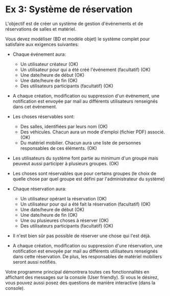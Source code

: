 Ex 3: Système de réservation
============================

L'objectif est de créer un système de gestion d'événements et de réservations de salles et matériel.

Vous devez modéliser (BD et modèle objet) le système complet pour satisfaire aux exigences suivantes:

- Chaque événement aura:
  - Un utilisateur créateur (OK)
  - Un utilisateur pour qui a été créé l'événement (facultatif) (OK)
  - Une date/heure de début (OK)
  - Une date/heure de fin (OK)
  - Des utilisateurs participants (facultatif) (OK)

- A chaque création, modification ou suppression d'un événement, une notification est envoyée par mail au différents utilisateurs renseignés dans cet événement.

- Les choses réservables sont:
  - Des salles, identifiées par leurs nom (OK)
  - Des véhicules. Chacun aura un mode d'emploi (fichier PDF) associé. (OK)
  - Du matériel mobilier. Chacun aura une liste de personnes responsables de ces éléments. (OK)
  
- Les utilisateurs du système font partie au minimum d'un groupe mais peuveut aussi participer à plusieurs groupes. (OK)

- Les choses sont réservables que pour certains groupes (le choix de quelle chose par quel groupe est défini par l'administrateur du système)

- Chaque réservation aura:
  - Un utilisateur opérant la réservation (OK)
  - Un utilisateur pour qui a été fait la réservation (facultatif) (OK)
  - Une date/heure de début (OK)
  - Une date/heure de fin (OK)
  - Une ou plusieures choses à réserver (OK)
  - Des utilisateurs participants (facultatif) (OK)
  
- Il n'est bien sûr pas possible de réserver une chose qui l'est déjà.

- A chaque création, modification ou suppression d'une réservation, une notification est envoyée par mail au différents utilisateurs renseignés dans cette réservation.
  De plus, les responsables de matériel mobiliers seront aussi notifiés.

Votre programme principal démontrera toutes ces fonctionnalités en affichant des messages sur la console (User friendly).
Si vous le désirez, vous pouvez aussi posez des questions de manière interactive (dans la console).

